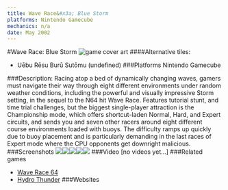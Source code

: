```yaml
---
title: Wave Race&#x3a; Blue Storm
platforms: Nintendo Gamecube
mechanics: n/a
date: May 2002
---
```

#Wave Race: Blue Storm
![game cover art](//images.igdb.com/igdb/image/upload/t_cover_big/qm97mjuzzw0tzsno1xmm.jpg "Logo Title Text 1")
####Alternative tiles:
* Uēbu Rēsu Burū Sutōmu (undefined)
###Platforms
Nintendo Gamecube

###Description:
Racing atop a bed of dynamically changing waves, gamers must navigate their way through eight different environments under random weather conditions, including the powerful and visually impressive Storm setting, in the sequel to the N64 hit Wave Race. Features tutorial stunt, and time trial challenges, but the biggest single-player attraction is the Championship mode, which offers shortcut-laden Normal, Hard, and Expert circuits, and sends you and seven other racers around eight different course environments loaded with buoys. The difficulty ramps up quickly due to buoy placement and is particularly demanding in the last races of Expert mode where the CPU opponents get downright malicious.
###Screenshots
<a target="_blank" href="//images.igdb.com/igdb/image/upload/t_cover_big/mjcddspepcoieg2aorlr.jpg"><img src="//images.igdb.com/igdb/image/upload/t_thumb/mjcddspepcoieg2aorlr.jpg"/></a><a target="_blank" href="//images.igdb.com/igdb/image/upload/t_cover_big/ct3ukqcp0afz4yl2gxzx.jpg"><img src="//images.igdb.com/igdb/image/upload/t_thumb/ct3ukqcp0afz4yl2gxzx.jpg"/></a><a target="_blank" href="//images.igdb.com/igdb/image/upload/t_cover_big/ocgbgomfdn12qpgcmgfv.jpg"><img src="//images.igdb.com/igdb/image/upload/t_thumb/ocgbgomfdn12qpgcmgfv.jpg"/></a><a target="_blank" href="//images.igdb.com/igdb/image/upload/t_cover_big/zkgebde9dxi3tcbv6zqh.jpg"><img src="//images.igdb.com/igdb/image/upload/t_thumb/zkgebde9dxi3tcbv6zqh.jpg"/></a><a target="_blank" href="//images.igdb.com/igdb/image/upload/t_cover_big/wwlbqd7ooiumtnlrutcg.jpg"><img src="//images.igdb.com/igdb/image/upload/t_thumb/wwlbqd7ooiumtnlrutcg.jpg"/></a>
###Video
[no videos yet...]
###Related games
* [Wave Race 64](/games/wave-race-64-3629/)
* [Hydro Thunder](/games/hydro-thunder-3370/)
###Websites

